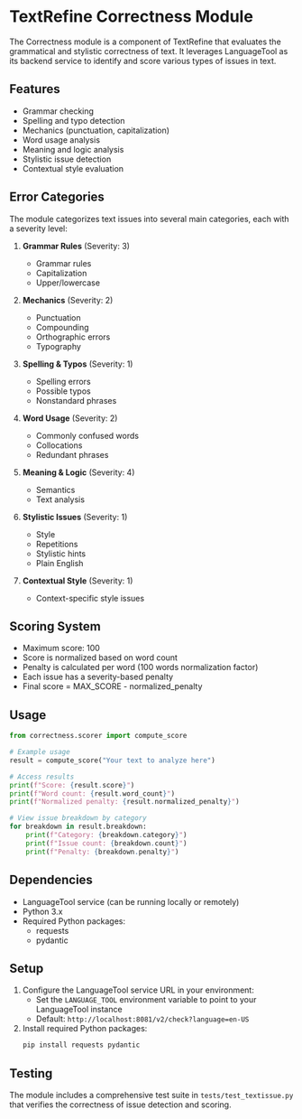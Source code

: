 # TextRefine Correctness Module

The Correctness module is a component of TextRefine that evaluates the grammatical and stylistic correctness of text. It leverages LanguageTool as its backend service to identify and score various types of issues in text.

## Features

- Grammar checking
- Spelling and typo detection
- Mechanics (punctuation, capitalization)
- Word usage analysis
- Meaning and logic analysis
- Stylistic issue detection
- Contextual style evaluation

## Error Categories

The module categorizes text issues into several main categories, each with a severity level:

1. **Grammar Rules** (Severity: 3)
   - Grammar rules
   - Capitalization
   - Upper/lowercase

2. **Mechanics** (Severity: 2)
   - Punctuation
   - Compounding
   - Orthographic errors
   - Typography

3. **Spelling & Typos** (Severity: 1)
   - Spelling errors
   - Possible typos
   - Nonstandard phrases

4. **Word Usage** (Severity: 2)
   - Commonly confused words
   - Collocations
   - Redundant phrases

5. **Meaning & Logic** (Severity: 4)
   - Semantics
   - Text analysis

6. **Stylistic Issues** (Severity: 1)
   - Style
   - Repetitions
   - Stylistic hints
   - Plain English

7. **Contextual Style** (Severity: 1)
   - Context-specific style issues

## Scoring System

- Maximum score: 100
- Score is normalized based on word count
- Penalty is calculated per word (100 words normalization factor)
- Each issue has a severity-based penalty
- Final score = MAX_SCORE - normalized_penalty

## Usage

```python
from correctness.scorer import compute_score

# Example usage
result = compute_score("Your text to analyze here")

# Access results
print(f"Score: {result.score}")
print(f"Word count: {result.word_count}")
print(f"Normalized penalty: {result.normalized_penalty}")

# View issue breakdown by category
for breakdown in result.breakdown:
    print(f"Category: {breakdown.category}")
    print(f"Issue count: {breakdown.count}")
    print(f"Penalty: {breakdown.penalty}")
```

## Dependencies

- LanguageTool service (can be running locally or remotely)
- Python 3.x
- Required Python packages:
  - requests
  - pydantic

## Setup

1. Configure the LanguageTool service URL in your environment:
   - Set the `LANGUAGE_TOOL` environment variable to point to your LanguageTool instance
   - Default: `http://localhost:8081/v2/check?language=en-US`
2. Install required Python packages:
   ```bash
   pip install requests pydantic
   ```

## Testing

The module includes a comprehensive test suite in `tests/test_textissue.py` that verifies the correctness of issue detection and scoring.
